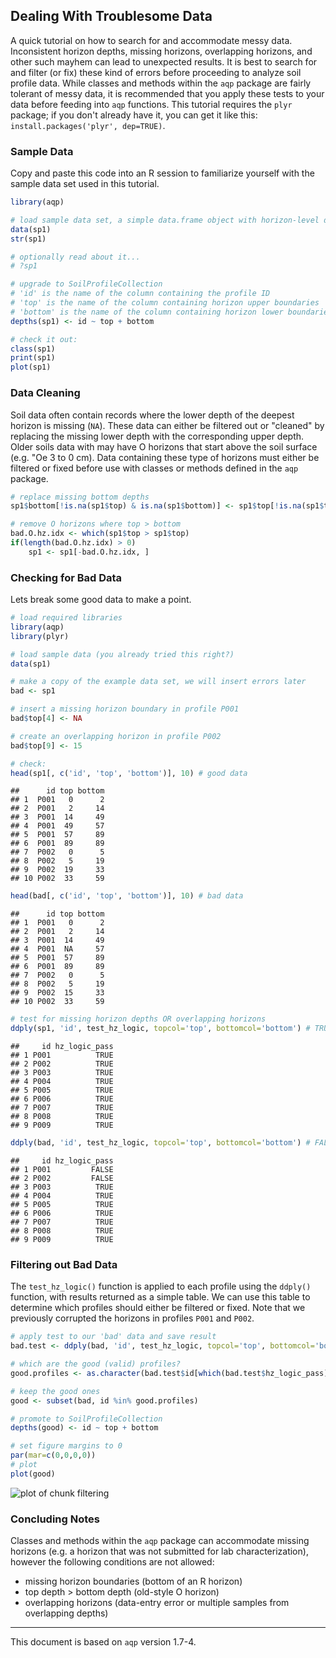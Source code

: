 <!--
	manually process like this:
	library(knitr); library(markdown)
knit('aqp-intro.Rmd')
markdownToHTML('aqp-intro.md', 'aqp-intro.html')
-->
	


## Dealing With Troublesome Data
A quick tutorial on how to search for and accommodate messy data. Inconsistent horizon depths, missing horizons, overlapping horizons, and other such mayhem can lead to unexpected results. It is best to search for and filter (or fix) these kind of errors before proceeding to analyze soil profile data. While classes and methods within the `aqp` package are fairly tolerant of messy data, it is recommended that you apply these tests to your data before feeding into `aqp` functions. This tutorial requires the `plyr` package; if you don't already have it, you can get it like this: `install.packages('plyr', dep=TRUE)`.

### Sample Data
Copy and paste this code into an R session to familiarize yourself with the sample data set used in this tutorial.

```r
library(aqp)

# load sample data set, a simple data.frame object with horizon-level data from 10 profiles
data(sp1)
str(sp1)

# optionally read about it...
# ?sp1

# upgrade to SoilProfileCollection
# 'id' is the name of the column containing the profile ID
# 'top' is the name of the column containing horizon upper boundaries
# 'bottom' is the name of the column containing horizon lower boundaries
depths(sp1) <- id ~ top + bottom

# check it out:
class(sp1)
print(sp1)
plot(sp1)
```


### Data Cleaning
Soil data often contain records where the lower depth of the deepest horizon is missing (`NA`). These data can either be filtered out or "cleaned" by replacing the missing lower depth with the corresponding upper depth. Older soils data with may have O horizons that start above the soil surface (e.g. "Oe 3 to 0 cm). Data containing these type of horizons must either be filtered or fixed before use with classes or methods defined in the `aqp` package. 

```r
# replace missing bottom depths
sp1$bottom[!is.na(sp1$top) & is.na(sp1$bottom)] <- sp1$top[!is.na(sp1$top) & is.na(sp1$bottom)]

# remove O horizons where top > bottom
bad.O.hz.idx <- which(sp1$top > sp1$top)
if(length(bad.O.hz.idx) > 0)
	sp1 <- sp1[-bad.O.hz.idx, ]
```


### Checking for Bad Data
Lets break some good data to make a point.

```r
# load required libraries
library(aqp)
library(plyr)

# load sample data (you already tried this right?)
data(sp1)

# make a copy of the example data set, we will insert errors later
bad <- sp1

# insert a missing horizon boundary in profile P001
bad$top[4] <- NA

# create an overlapping horizon in profile P002
bad$top[9] <- 15

# check:
head(sp1[, c('id', 'top', 'bottom')], 10) # good data
```

```
##      id top bottom
## 1  P001   0      2
## 2  P001   2     14
## 3  P001  14     49
## 4  P001  49     57
## 5  P001  57     89
## 6  P001  89     89
## 7  P002   0      5
## 8  P002   5     19
## 9  P002  19     33
## 10 P002  33     59
```

```r
head(bad[, c('id', 'top', 'bottom')], 10) # bad data
```

```
##      id top bottom
## 1  P001   0      2
## 2  P001   2     14
## 3  P001  14     49
## 4  P001  NA     57
## 5  P001  57     89
## 6  P001  89     89
## 7  P002   0      5
## 8  P002   5     19
## 9  P002  15     33
## 10 P002  33     59
```

```r
# test for missing horizon depths OR overlapping horizons
ddply(sp1, 'id', test_hz_logic, topcol='top', bottomcol='bottom') # TRUE is good
```

```
##     id hz_logic_pass
## 1 P001          TRUE
## 2 P002          TRUE
## 3 P003          TRUE
## 4 P004          TRUE
## 5 P005          TRUE
## 6 P006          TRUE
## 7 P007          TRUE
## 8 P008          TRUE
## 9 P009          TRUE
```

```r
ddply(bad, 'id', test_hz_logic, topcol='top', bottomcol='bottom') # FALSE is bad
```

```
##     id hz_logic_pass
## 1 P001         FALSE
## 2 P002         FALSE
## 3 P003          TRUE
## 4 P004          TRUE
## 5 P005          TRUE
## 6 P006          TRUE
## 7 P007          TRUE
## 8 P008          TRUE
## 9 P009          TRUE
```


### Filtering out Bad Data
The `test_hz_logic()` function is applied to each profile using the `ddply()` function, with results returned as a simple table. We can use this table to determine which profiles should either be filtered or fixed. Note that we previously corrupted the horizons in profiles `P001` and `P002`.

```r
# apply test to our 'bad' data and save result
bad.test <- ddply(bad, 'id', test_hz_logic, topcol='top', bottomcol='bottom')

# which are the good (valid) profiles?
good.profiles <- as.character(bad.test$id[which(bad.test$hz_logic_pass)])

# keep the good ones
good <- subset(bad, id %in% good.profiles)

# promote to SoilProfileCollection
depths(good) <- id ~ top + bottom

# set figure margins to 0
par(mar=c(0,0,0,0))
# plot
plot(good)
```

<img src="figure/filtering.png" title="plot of chunk filtering" alt="plot of chunk filtering" style="display: block; margin: auto;" />


### Concluding Notes
Classes and methods within the `aqp` package can accommodate missing horizons (e.g. a horizon that was not submitted for lab characterization), however the following conditions are not allowed:
  * missing horizon boundaries (bottom of an R horizon)
  * top depth > bottom depth (old-style O horizon)
  * overlapping horizons (data-entry error or multiple samples from overlapping depths)


----------------------------
This document is based on `aqp` version 1.7-4.
